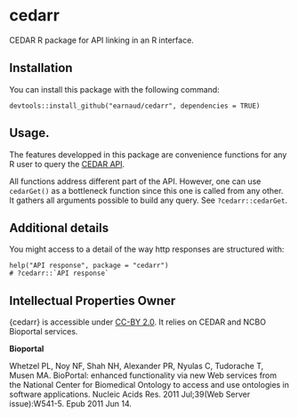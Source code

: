 # cedarr
CEDAR R package for API linking in an R interface.

## Installation

You can install this package with the following command:

```
devtools::install_github("earnaud/cedarr", dependencies = TRUE)
```

## Usage.

The features developped in this package are convenience functions for any R user
to query the [CEDAR API](https://terminology.metadatacenter.org/api/).

All functions address different part of the API. However, one can use `cedarGet()` 
as a bottleneck function since this one is called from any other. It gathers 
all arguments possible to build any query. See `?cedarr::cedarGet`.

## Additional details

You might access to a detail of the way http responses are structured with:

```
help("API response", package = "cedarr")
# ?cedarr::`API response`
```

## Intellectual Properties Owner

{cedarr} is accessible under [CC-BY 2.0](https://creativecommons.org/licenses/by/2.0/fr/deed.en).
It relies on CEDAR and NCBO Bioportal services.

**Bioportal**

Whetzel PL, Noy NF, Shah NH, Alexander PR, Nyulas C, Tudorache T, Musen MA. BioPortal: enhanced functionality via new Web services from the National Center for Biomedical Ontology to access and use ontologies in software applications. Nucleic Acids Res. 2011 Jul;39(Web Server issue):W541-5. Epub 2011 Jun 14.
